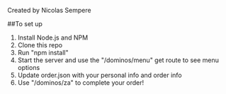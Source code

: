 Created by Nicolas Sempere

##To set up
1. Install Node.js and NPM
2. Clone this repo
3. Run "npm install"
4. Start the server and use the "/dominos/menu" get route to see menu options
5. Update order.json with your personal info and order info
6. Use "/dominos/za" to complete your order!